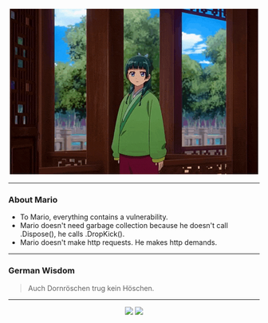 <p align="center">
  <img src="assets/maomao.gif" />
</p>

---

### About Mario
- To Mario, everything contains a vulnerability.
- Mario doesn't need garbage collection because he doesn't call .Dispose(), he calls .DropKick().
- Mario doesn't make http requests. He makes http demands.

---

### German Wisdom
> Auch Dornröschen trug kein Höschen.

---

<p align="center">
  <a>
    <img height="180em" src="https://github-readme-stats-eight-theta.vercel.app/api?username=Torfkopp&show_icons=true&theme=dark&include_all_commits=true&count_private=true"/>
  </a>
  <a href="https://github.com/Torfkopp?tab=repositories">
    <img height="180em" src="https://github-readme-stats-eight-theta.vercel.app/api/top-langs/?username=torfkopp&layout=compact&theme=dark&langs_count=8&hide=java"/>
  </a>
</p>
